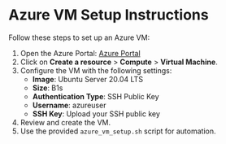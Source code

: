 # Azure VM Setup Instructions

Follow these steps to set up an Azure VM:

1. Open the Azure Portal: [Azure Portal](https://portal.azure.com/)
2. Click on **Create a resource** > **Compute** > **Virtual Machine**.
3. Configure the VM with the following settings:
   - **Image**: Ubuntu Server 20.04 LTS
   - **Size**: B1s
   - **Authentication Type**: SSH Public Key
   - **Username**: azureuser
   - **SSH Key**: Upload your SSH public key
4. Review and create the VM.
5. Use the provided `azure_vm_setup.sh` script for automation.